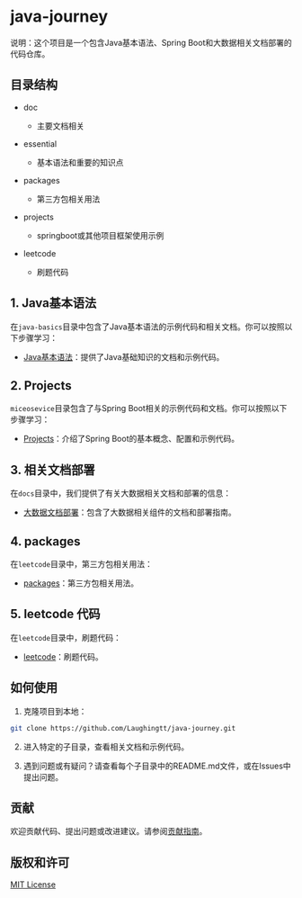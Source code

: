 # java-journey

说明：这个项目是一个包含Java基本语法、Spring Boot和大数据相关文档部署的代码仓库。

## 目录结构

- doc
    - 主要文档相关

- essential
    - 基本语法和重要的知识点

- packages
    - 第三方包相关用法

- projects
    - springboot或其他项目框架使用示例

- leetcode
    - 刷题代码

## 1. Java基本语法

在`java-basics`目录中包含了Java基本语法的示例代码和相关文档。你可以按照以下步骤学习：

- [Java基本语法](essential/README.md)：提供了Java基础知识的文档和示例代码。

## 2. Projects

`miceosevice`目录包含了与Spring Boot相关的示例代码和文档。你可以按照以下步骤学习：

- [Projects](Projects/README.md)：介绍了Spring Boot的基本概念、配置和示例代码。

## 3. 相关文档部署

在`docs`目录中，我们提供了有关大数据相关文档和部署的信息：

- [大数据文档部署](docs//README.md)：包含了大数据相关组件的文档和部署指南。

## 4. packages

在`leetcode`目录中，第三方包相关用法：

- [packages](packages/README.md)：第三方包相关用法。

## 5. leetcode 代码

在`leetcode`目录中，刷题代码：

- [leetcode](leetcode/README.md)：刷题代码。

## 如何使用

1. 克隆项目到本地：

```bash
git clone https://github.com/Laughingtt/java-journey.git
```

2. 进入特定的子目录，查看相关文档和示例代码。

3. 遇到问题或有疑问？请查看每个子目录中的README.md文件，或在Issues中提出问题。

## 贡献

欢迎贡献代码、提出问题或改进建议。请参阅[贡献指南](CONTRIBUTING.md)。

## 版权和许可

[MIT License](LICENSE)